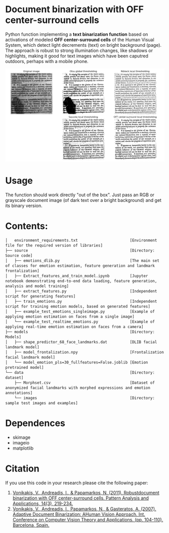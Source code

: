 # Document binarization with OFF center-surround cells
Python function implementing a **text binarization function** based on activations of modeled **OFF center-surround cells** of the Human Visual System, which detect light decrements (text) on bright background (page). The approach is robust to strong illumination changes, like shadows or highlights, making it good for text images which have been caputred outdoors, perhaps with a mobile phone. 

![example](data/example.png "example")

# Usage
The function should work directly "out of the box". Just pass an RGB or grayscale document image (of dark text over a bright background) and get its binary version. 


# Contents:
```tree
│   environment_requirements.txt                       [Environment file for the required version of libraries]
├── source                                             [Directory: Source code]
│   ├── emotions_dlib.py                               [The main set of classes for emotion estimation, feature generation and landmark frontalization] 
│   ├── Extract_features_and_train_model.ipynb         [Jupyter notebook demonstrating end-to-end data loading, feature generation, analysis and model training]
│   ├── extract_features.py                            [Independent script for generating features]
│   ├── train_emotions.py                              [Independent script for training emotion models, based on generated features]
│   ├── example_test_emotions_singleimage.py           [Example of applying emotion estimation on faces from a single image]
│   └── example_test_realtime_emotions.py              [Example of applying real-time emotion estimation on faces from a camera]
├── models                                             [Directory: Models]
│   ├── shape_predictor_68_face_landmarks.dat          [DLIB facial landmark model] 
│   ├── model_frontalization.npy                       [Frontalization facial landmark model] 
│   └── model_emotion_pls=30_fullfeatures=False.joblib [Emotion pretrained model]
└── data                                               [Directory: dataset]
    ├── Morphset.csv                                   [Dataset of anonymized facial landmarks with morphed expressions and emotion annotations]
    └── images                                         [Directory: sample test images and examples]
```


# Dependences
- skimage
- imageio
- matplotlib


# Citation
If you use this code in your research please cite the following paper:
1. [Vonikakis, V., Andreadis, I., & Papamarkos, N. (2011). Robustdocument binarization with OFF center-surround cells. Pattern Analysis and Applications, 14(3), 219-234.](https://www.researchgate.net/publication/226333284_Robust_document_binarization_with_OFF_center-surround_cells)
2. [Vonikakis, V., Andreadis, I., Papamarkos, N., & Gasteratos, A. (2007). Adaptive Document Binarization: AHuman Vision Approach. Int. Conference on Computer Vision Theory and Applications. (pp. 104-110). Barcelona, Spain.](https://www.researchgate.net/publication/221415249_Adaptive_document_binarization_A_human_vision_approach)
